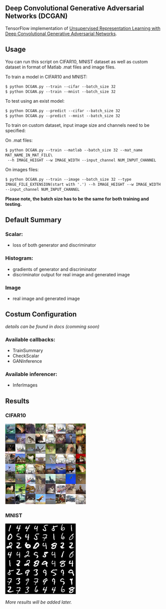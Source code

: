 ## Deep Convolutional Generative Adversarial Networks (DCGAN)


TensorFlow implementation of [Unsupervised Representation Learning with Deep Convolutional Generative Adversarial Networks](https://arxiv.org/abs/1511.06434). 

## Usage

You can run this script on CIFAR10, MNIST dataset as well as custom dataset in format of Matlab .mat files and image files.

To train a model in CIFAR10 and MNIST:

	$ python DCGAN.py --train --cifar --batch_size 32
	$ python DCGAN.py --train --mnist --batch_size 32

To test using an exist model:

	$ python DCGAN.py --predict --cifar --batch_size 32
	$ python DCGAN.py --predict --mnist --batch_size 32

To train on custom dataset, input image size and channels need to be specified:

On .mat files:

	$ python DCGAN.py --train --matlab --batch_size 32 --mat_name MAT_NAME_IN_MAT_FILE\
	 --h IMAGE_HEIGHT --w IMAGE_WIDTH --input_channel NUM_INPUT_CHANNEL

On images files:

	$ python DCGAN.py --train --image --batch_size 32 --type 	IMAGE_FILE_EXTENSION(start with '.') --h IMAGE_HEIGHT --w IMAGE_WIDTH --input_channel NUM_INPUT_CHANNEL
	
**Please note, the batch size has to be the same for both training and testing.**

## Default Summary
### Scalar:
- loss of both generator and discriminator

### Histogram:
- gradients of generator and discriminator
- discriminator output for real image and generated image

### Image
- real image and generated image

## Costum Configuration
*details can be found in docs (comming soon)*
### Available callbacks:

- TrainSummary
- CheckScalar
- GANInference
 
### Available inferencer:
- InferImages

## Results

### CIFAR10
![cifar_result1](fig/cifar_result.png)

### MNIST

![MNIST_result1](fig/mnist_result.png)

*More results will be added later.*





